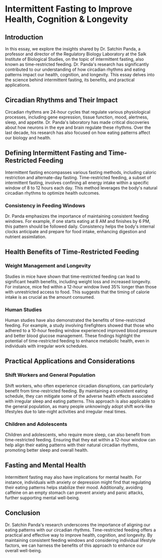 # Intermittent Fasting to Improve Health, Cognition & Longevity

## Introduction

In this essay, we explore the insights shared by Dr. Satchin Panda, a professor and director of the Regulatory Biology Laboratory at the Salk Institute of Biological Studies, on the topic of intermittent fasting, also known as time-restricted feeding. Dr. Panda's research has significantly contributed to our understanding of how circadian rhythms and eating patterns impact our health, cognition, and longevity. This essay delves into the science behind intermittent fasting, its benefits, and practical applications.

## Circadian Rhythms and Their Impact

Circadian rhythms are 24-hour cycles that regulate various physiological processes, including gene expression, tissue function, mood, alertness, sleep, and appetite. Dr. Panda's laboratory has made critical discoveries about how neurons in the eye and brain regulate these rhythms. Over the last decade, his research has also focused on how eating patterns affect our biology and health.

## Defining Intermittent Fasting and Time-Restricted Feeding

Intermittent fasting encompasses various fasting methods, including caloric restriction and alternate-day fasting. Time-restricted feeding, a subset of intermittent fasting, involves confining all energy intake within a specific window of 8 to 12 hours each day. This method leverages the body's natural circadian rhythms to optimize health outcomes.

### Consistency in Feeding Windows

Dr. Panda emphasizes the importance of maintaining consistent feeding windows. For example, if one starts eating at 8 AM and finishes by 6 PM, this pattern should be followed daily. Consistency helps the body's internal clocks anticipate and prepare for food intake, enhancing digestion and nutrient assimilation.

## Health Benefits of Time-Restricted Feeding

### Weight Management and Longevity

Studies in mice have shown that time-restricted feeding can lead to significant health benefits, including weight loss and increased longevity. For instance, mice fed within a 12-hour window lived 35% longer than those with unrestricted access to food. This suggests that the timing of calorie intake is as crucial as the amount consumed.

### Human Studies

Human studies have also demonstrated the benefits of time-restricted feeding. For example, a study involving firefighters showed that those who adhered to a 10-hour feeding window experienced improved blood pressure and better blood glucose management. These findings highlight the potential of time-restricted feeding to enhance metabolic health, even in individuals with irregular work schedules.

## Practical Applications and Considerations

### Shift Workers and General Population

Shift workers, who often experience circadian disruptions, can particularly benefit from time-restricted feeding. By maintaining a consistent eating schedule, they can mitigate some of the adverse health effects associated with irregular sleep and eating patterns. This approach is also applicable to the general population, as many people unknowingly adopt shift work-like lifestyles due to late-night activities and irregular meal times.

### Children and Adolescents

Children and adolescents, who require more sleep, can also benefit from time-restricted feeding. Ensuring that they eat within a 12-hour window can help align their eating patterns with their natural circadian rhythms, promoting better sleep and overall health.

## Fasting and Mental Health

Intermittent fasting may also have implications for mental health. For instance, individuals with anxiety or depression might find that regulating their eating patterns helps stabilize their mood. Additionally, avoiding caffeine on an empty stomach can prevent anxiety and panic attacks, further supporting mental well-being.

## Conclusion

Dr. Satchin Panda's research underscores the importance of aligning our eating patterns with our circadian rhythms. Time-restricted feeding offers a practical and effective way to improve health, cognition, and longevity. By maintaining consistent feeding windows and considering individual lifestyle factors, we can harness the benefits of this approach to enhance our overall well-being.